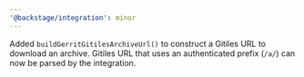 ```yaml
---
'@backstage/integration': minor
---
```


Added `buildGerritGitilesArchiveUrl()` to construct a Gitiles URL to download an archive.
Gitiles URL that uses an authenticated prefix (`/a/`) can now be parsed by the integration.
